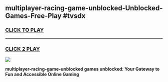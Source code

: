 
## multiplayer-racing-game-unblocked-Unblocked-Games-Free-Play #tvsdx
<h3>
<a href="https://us.freeplayer.one?title=multiplayer-racing-game-unblocked&ref=9M">CLICK TO PLAY</a></h3>
<hr>

<h3>
<a href="https://us.freeplayer.one?title=multiplayer-racing-game-unblocked&ref=9M">CLICK 2 PLAY</a>
  
</h3>

<a href="https://us.freeplayer.one?title=multiplayer-racing-game-unblocked&ref=9M"><img src="https://clearcache.store/games.png"></a>


**multiplayer-racing-game-unblocked games unblocked: Your Gateway to Fun and Accessible Online Gaming**
